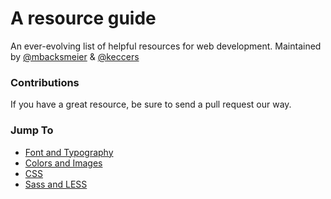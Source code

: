 A resource guide
================
An ever-evolving list of helpful resources for web development.
Maintained by [@mbacksmeier](http://www.github.com/mbacksmeier) & [@keccers](http://github.com/keccers)

### Contributions
If you have a great resource, be sure to send a pull request our way.

### Jump To
+ [Font and Typography](/design/font_and_typography.md)
+ [Colors and Images](/design/colors_and_images.md)
+ [CSS](/design/css.md)
+ [Sass and LESS](/design/sass_and_less.md)